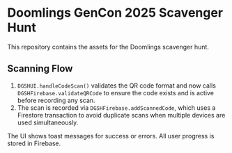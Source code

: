 # Doomlings GenCon 2025 Scavenger Hunt

This repository contains the assets for the Doomlings scavenger hunt.

## Scanning Flow

1. `DGSHUI.handleCodeScan()` validates the QR code format and now calls `DGSHFirebase.validateQRCode` to ensure the code exists and is active before recording any scan.
2. The scan is recorded via `DGSHFirebase.addScannedCode`, which uses a Firestore transaction to avoid duplicate scans when multiple devices are used simultaneously.

The UI shows toast messages for success or errors. All user progress is stored in Firebase.
